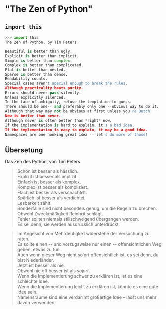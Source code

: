 # "The Zen of Python"

## `import this`

```python
>>> import this
The Zen of Python, by Tim Peters

Beautiful is better than ugly.  
Explicit is better than implicit.  
Simple is better than complex.  
Complex is better than complicated.  
Flat is better than nested.  
Sparse is better than dense.  
Readability counts.  
Special cases aren't special enough to break the rules.  
Although practicality beats purity.  
Errors should never pass silently.  
Unless explicitly silenced.  
In the face of ambiguity, refuse the temptation to guess.  
There should be one-- and preferably only one --obvious way to do it.  
Although that way may not be obvious at first unless you're Dutch.  
Now is better than never.  
Although never is often better than *right* now.  
If the implementation is hard to explain, it's a bad idea.  
If the implementation is easy to explain, it may be a good idea.  
Namespaces are one honking great idea -- let's do more of those!  
```

## Übersetung

Das Zen des Python, von Tim Peters

> Schön ist besser als hässlich.  
> Explizit ist besser als implizit.  
> Einfach ist besser als komplex.  
> Komplex ist besser als kompliziert.  
> Flach ist besser als verschachtelt.  
> Spärlich ist besser als verdichtet.  
> Lesbarkeit zählt.  
> Sonderfälle sind nicht besonders genug, um die Regeln zu brechen.  
> Obwohl Zweckmäßigkeit Reinheit schlägt.  
> Fehler sollten niemals stillschweigend übergangen werden.  
> Es sei denn, sie werden ausdrücklich unterdrückt.  

> Im Angesicht von Mehrdeutigkeit widerstehe der Versuchung zu raten.  
> Es sollte einen -- und vorzugsweise nur einen -- offensichtlichen Weg geben, etwas zu tun.  
> Auch wenn dieser Weg nicht sofort offensichtlich ist, es sei denn, du bist Niederländer.  
> Jetzt ist besser als nie.  
> Obwohl nie oft besser ist als *sofort*.  
> Wenn die Implementierung schwer zu erklären ist, ist es eine schlechte Idee.  
> Wenn die Implementierung leicht zu erklären ist, könnte es eine gute Idee sein.  
> Namensräume sind eine verdammt großartige Idee – lasst uns mehr davon verwenden!
